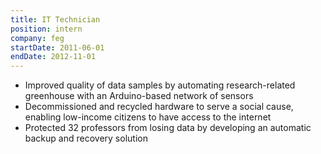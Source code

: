 ```yaml
---
title: IT Technician
position: intern
company: feg
startDate: 2011-06-01
endDate: 2012-11-01
---
```

- Improved quality of data samples by automating research-related greenhouse
  with an Arduino-based network of sensors
- Decommissioned and recycled hardware to serve a social cause, enabling
  low-income citizens to have access to the internet
- Protected 32 professors from losing data by developing an automatic backup and
  recovery solution
